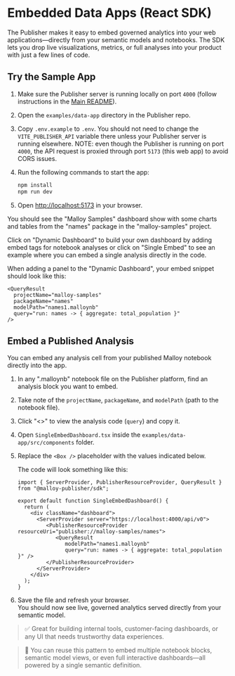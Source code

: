 # Embedded Data Apps (React SDK)

The Publisher makes it easy to embed governed analytics into your web applications—directly from your semantic models and notebooks. The SDK lets you drop live visualizations, metrics, or full analyses into your product with just a few lines of code.

## Try the Sample App

1. Make sure the Publisher server is running locally on port `4000` (follow instructions in the [Main README](../../README.md)).
2. Open the `examples/data-app` directory in the Publisher repo.
3. Copy `.env.example` to `.env`. You should not need to change the `VITE_PUBLISHER_API` variable there unless your Publisher server is running elsewhere. NOTE: even though the Publisher is running on port `4000`, the API request is proxied through port `5173` (this web app) to avoid CORS issues.
4. Run the following commands to start the app:

   ```bash
   npm install
   npm run dev
   ```

5. Open [http://localhost:5173](http://localhost:5173) in your browser.

You should see the "Malloy Samples" dashboard show with some charts and tables from the "names" package in the "malloy-samples" project.

Click on "Dynamic Dashboard" to build your own dashboard by adding embed tags for notebook analyses or click on "Single Embed" to see an example where you can embed a single analysis directly in the code.

When adding a panel to the "Dynamic Dashboard", your embed snippet should look like this:

```tsx
<QueryResult
  projectName="malloy-samples"
  packageName="names"
  modelPath="names1.malloynb"
  query="run: names -> { aggregate: total_population }"
/>
```

## Embed a Published Analysis

You can embed any analysis cell from your published Malloy notebook directly into the app.

1. In any ".malloynb" notebook file on the Publisher platform, find an analysis block you want to embed.
2. Take note of the `projectName`, `packageName`, and `modelPath` (path to the notebook file).
3. Click "<>" to view the analysis code (`query`) and copy it.
4. Open `SingleEmbedDashboard.tsx` inside the `examples/data-app/src/components` folder.
5. Replace the `<Box />` placeholder with the values indicated below.

   The code will look something like this:
   ```tsx
   import { ServerProvider, PublisherResourceProvider, QueryResult } from "@malloy-publisher/sdk";

   export default function SingleEmbedDashboard() {
     return (
       <div className="dashboard">
         <ServerProvider server="https://localhost:4000/api/v0">
            <PublisherResourceProvider resourceUri="publisher://malloy-samples/names">
               <QueryResult 
                  modelPath="names1.malloynb"
                  query="run: names -> { aggregate: total_population }" />
            </PublisherResourceProvider>
         </ServerProvider>
       </div>
     );
   }
   ```

6. Save the file and refresh your browser.  
   You should now see live, governed analytics served directly from your semantic model.

> ✅ Great for building internal tools, customer-facing dashboards, or any UI that needs trustworthy data experiences.

> 🔁 You can reuse this pattern to embed multiple notebook blocks, semantic model views, or even full interactive dashboards—all powered by a single semantic definition.
